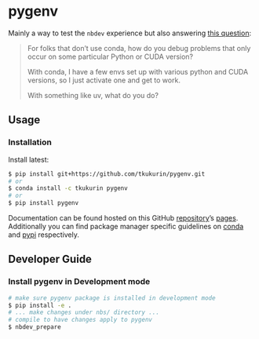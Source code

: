 # pygenv


<!-- WARNING: THIS FILE WAS AUTOGENERATED! DO NOT EDIT! -->

Mainly a way to test the `nbdev` experience but also answering [this
question](https://bsky.app/profile/howard.fm/post/3lch556wehc24):

> For folks that don’t use conda, how do you debug problems that only
> occur on some particular Python or CUDA version?
>
> With conda, I have a few envs set up with various python and CUDA
> versions, so I just activate one and get to work.
>
> With something like uv, what do you do?

## Usage

### Installation

Install latest:

``` sh
$ pip install git+https://github.com/tkukurin/pygenv.git
# or
$ conda install -c tkukurin pygenv
# or
$ pip install pygenv
```

Documentation can be found hosted on this GitHub
[repository](https://github.com/tkukurin/pygenv)’s
[pages](https://tkukurin.github.io/pygenv/). Additionally you can find
package manager specific guidelines on
[conda](https://anaconda.org/tkukurin/pygenv) and
[pypi](https://pypi.org/project/pygenv/) respectively.

## Developer Guide

### Install pygenv in Development mode

``` sh
# make sure pygenv package is installed in development mode
$ pip install -e .
# ... make changes under nbs/ directory ...
# compile to have changes apply to pygenv
$ nbdev_prepare
```
